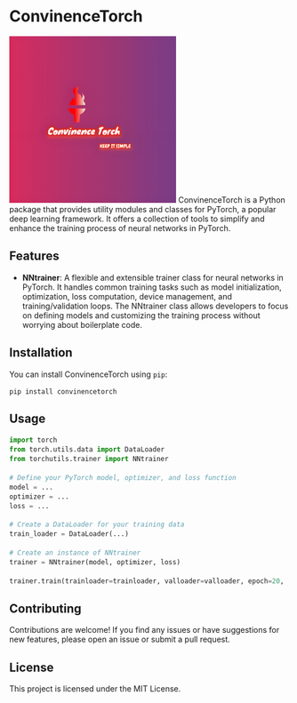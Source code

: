 # ConvinenceTorch
<img src="./Logo.jpg" alt="Logo" width="300">
ConvinenceTorch is a Python package that provides utility modules and classes for PyTorch, a popular deep learning framework. It offers a collection of tools to simplify and enhance the training process of neural networks in PyTorch.


## Features

- **NNtrainer**: A flexible and extensible trainer class for neural networks in PyTorch. It handles common training tasks such as model initialization, optimization, loss computation, device management, and training/validation loops. The NNtrainer class allows developers to focus on defining models and customizing the training process without worrying about boilerplate code.

## Installation

You can install ConvinenceTorch using `pip`:

```shell
pip install convinencetorch
```

## Usage 

```python
import torch
from torch.utils.data import DataLoader
from torchutils.trainer import NNtrainer

# Define your PyTorch model, optimizer, and loss function
model = ...
optimizer = ...
loss = ...

# Create a DataLoader for your training data
train_loader = DataLoader(...)

# Create an instance of NNtrainer
trainer = NNtrainer(model, optimizer, loss)

trainer.train(trainloader=trainloader, valloader=valloader, epoch=20,  metrics=['accuracy', 'f1'], record_loss=True, checkpoint_file='train'  , checkpoint_every_x=2)
```

## Contributing
Contributions are welcome! If you find any issues or have suggestions for new features, please open an issue or submit a pull request.

## License
This project is licensed under the MIT License.


